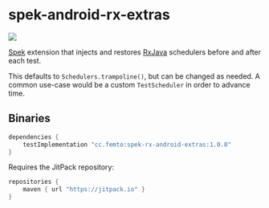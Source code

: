 # spek-android-rx-extras

[![](https://jitpack.io/v/cc.femto/spek-rx-android-extras.svg)](https://jitpack.io/#cc.femto/spek-rx-android-extras)

[Spek](https://www.spekframework.org/) extension that injects and restores
[RxJava](https://github.com/ReactiveX/RxJava) schedulers before and after each test.

This defaults to `Schedulers.trampoline()`, but can be changed as needed.
A common use-case would be a custom `TestScheduler` in order to advance time.

## Binaries
```gradle
dependencies {
    testImplementation "cc.femto:spek-rx-android-extras:1.0.0"
}
```

Requires the JitPack repository:
```gradle
repositories {
    maven { url "https://jitpack.io" }
}
```
